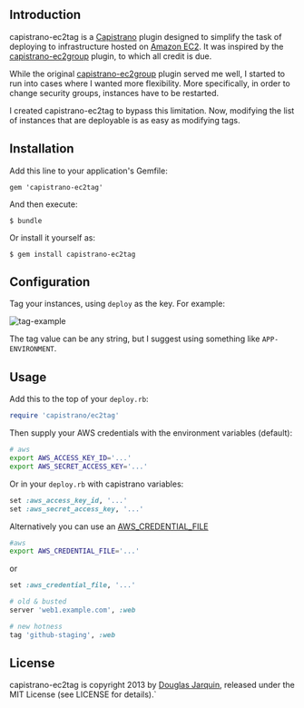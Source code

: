 ## Introduction

capistrano-ec2tag is a [Capistrano](https://github.com/capistrano/capistrano) plugin designed to simplify the
task of deploying to infrastructure hosted on [Amazon EC2](http://aws.amazon.com/ec2/). It was inspired by the [capistrano-ec2group](https://github.com/logandk/capistrano-ec2group) plugin, to which all credit is due.

While the original [capistrano-ec2group](https://github.com/logandk/capistrano-ec2group) plugin served me well, I started to run into cases where I wanted more flexibility. More specifically, in order to change security groups, instances have to be restarted.

I created capistrano-ec2tag to bypass this limitation. Now, modifying the list of instances that are deployable is as easy as modifying tags.

## Installation

Add this line to your application's Gemfile:

```
gem 'capistrano-ec2tag'
```

And then execute:

```
$ bundle
```

Or install it yourself as:

```
$ gem install capistrano-ec2tag
```

## Configuration

Tag your instances, using `deploy` as the key. For example:

![tag-example](https://f.cloud.github.com/assets/8209/939801/af9155fc-011d-11e3-9a6a-a07b0d4e9dc6.png)

The tag value can be any string, but I suggest using something like `APP-ENVIRONMENT`.

## Usage

Add this to the top of your `deploy.rb`:

```ruby
require 'capistrano/ec2tag'
```

Then supply your AWS credentials with the environment variables (default):

```zsh
# aws
export AWS_ACCESS_KEY_ID='...'
export AWS_SECRET_ACCESS_KEY='...'
```

Or in your `deploy.rb` with capistrano variables:

```ruby
set :aws_access_key_id, '...'
set :aws_secret_access_key, '...'
```

Alternatively you can use an [AWS_CREDENTIAL_FILE](http://docs.aws.amazon.com/IAM/latest/CLIReference/Setup.html#SettingUpCredsFile)

```zsh
#aws
export AWS_CREDENTIAL_FILE='...'
```

or

```ruby
set :aws_credential_file, '...'
```

```ruby
# old & busted
server 'web1.example.com', :web

# new hotness
tag 'github-staging', :web
```

## License

capistrano-ec2tag is copyright 2013 by [Douglas Jarquin](http://douglasjarquin.com/), released under the MIT License (see LICENSE for details).`
